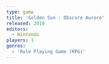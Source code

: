 ```yaml
---
type: game
title: 'Golden Sun : Obscure Aurore'
released: 2010
editors: 
  - Nintendo
players: 1
genres:
  - 'Role Playing Game (RPG)'
---
```

